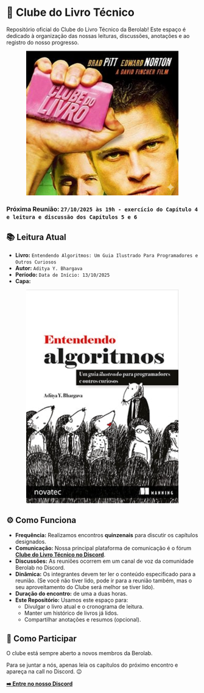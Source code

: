 # 📖 Clube do Livro Técnico

Repositório oficial do Clube do Livro Técnico da Berolab! Este espaço é dedicado à organização das nossas leituras, discussões, anotações e ao registro do nosso progresso.

<p align="center">
  <img src="assets/capa-clube-do-livro.png" alt="Logo do Clube do Livro" width="400"/>
</p>

### **Próxima Reunião:** `27/10/2025 às 19h - exercício do Capítulo 4 e leitura e discussão dos Capítulos 5 e 6`

## 📚 Leitura Atual

- **Livro:** `Entendendo Algoritmos: Um Guia Ilustrado Para Programadores e Outros Curiosos`
- **Autor:** `Aditya Y. Bhargava`
- **Período:** `Data de Início: 13/10/2025`
- **Capa:**

<p align="center">
  <img src="assets/capa-do-livro-entendendo-algoritmos.png" alt="Capa do Livro Entendo Algoritmos" width="400"/>
</p>

## ⚙️ Como Funciona

- **Frequência:** Realizamos encontros **quinzenais** para discutir os capítulos designados.
- **Comunicação:** Nossa principal plataforma de comunicação é o fórum [**Clube do Livro Técnico no Discord**](https://discord.com/channels/1370535949313773620/1422596473991991317).
- **Discussões:** As reuniões ocorrem em um canal de voz da comunidade Berolab no Discord.
- **Dinâmica:** Os integrantes devem ter ler o conteúdo especificado para a reunião. (Se você não tiver lido, pode ir para a reunião também, mas o seu aproveitamento do Clube será melhor se tiver lido).
- **Duração do encontro:** de uma a duas horas.
- **Este Repositório:** Usamos este espaço para:
  - Divulgar o livro atual e o cronograma de leitura.
  - Manter um histórico de livros já lidos.
  - Compartilhar anotações e resumos (opcional).

## 🚀 Como Participar

O clube está sempre aberto a novos membros da Berolab.

Para se juntar a nós, apenas leia os capítulos do próximo encontro e apareça na call no Discord. 😉

**[➡️ Entre no nosso Discord](https://discord.com/channels/1370535949313773620/1422596473991991317)**
